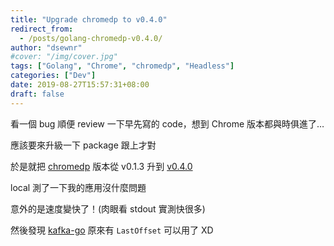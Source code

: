 ```yaml
---
title: "Upgrade chromedp to v0.4.0"
redirect_from:
  - /posts/golang-chromedp-v0.4.0/
author: "dsewnr"
#cover: "/img/cover.jpg"
tags: ["Golang", "Chrome", "chromedp", "Headless"]
categories: ["Dev"]
date: 2019-08-27T15:57:31+08:00
draft: false
---
```


看一個 bug 順便 review 一下早先寫的 code，想到 Chrome 版本都與時俱進了…

<!--more-->

應該要來升級一下 package 跟上才對

於是就把 [chromedp](https://github.com/chromedp/chromedp) 版本從 v0.1.3 升到 [v0.4.0](https://github.com/chromedp/chromedp/tree/v0.4.0)

local 測了一下我的應用沒什麼問題

意外的是速度變快了！(肉眼看 stdout 實測快很多)

然後發現 [kafka-go](https://github.com/segmentio/kafka-go) 原來有 `LastOffset` 可以用了 XD
